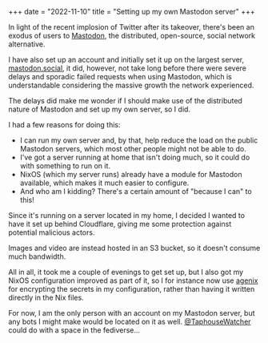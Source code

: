 +++
date = "2022-11-10"
title = "Setting up my own Mastodon server"
+++

In light of the recent implosion of Twitter after its takeover,
there's been an exodus of users to [Mastodon](https://joinmastodon.org/),
the distributed, open-source, social network alternative.

I have also set up an account and initially set it up on the largest server, [mastodon.social](https://mastodon.social/about),
it did, however, not take long before there were severe delays and sporadic  failed requests when using Mastodon,
which is understandable considering the massive growth the network experienced.

The delays did make me wonder if I should make use of the distributed nature of Mastodon and set up my own server,
so I did.

I had a few reasons for doing this:

* I can run my own server and, by that, help reduce the load on the public Mastodon servers,
  which most other people might not be able to do.
* I've got a server running at home that isn't doing much,
  so it could do with something to run on it.
* NixOS (which my server runs) already have a module for Mastodon available,
  which makes it much easier to configure.
* And who am I kidding? There's a certain amount of "because I can" to this!

Since it's running on a server located in my home,
I decided I wanted to have it set up behind Cloudflare,
giving me some protection against potential malicious actors.

Images and video are instead hosted in an S3 bucket, so it doesn't consume much bandwidth.

All in all, it took me a couple of evenings to get set up,
but I also got my NixOS configuration improved as part of it,
so I for instance now use [agenix](https://github.com/ryantm/agenix) for encrypting the secrets in my configuration,
rather than having it written directly in the Nix files.

For now, I am the only person with an account on my Mastodon server,
but any bots I might make would be located on it as well.
[@TaphouseWatcher](https://twitter.com/TaphouseWatcher) could do with a space in the fediverse...
